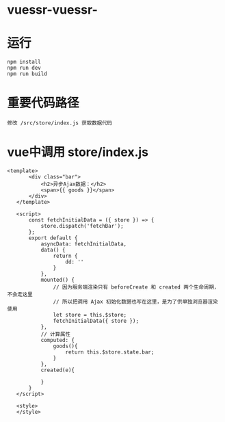 # vuessr-vuessr-

# 运行
    npm install
    npm run dev
    npm run build
# 重要代码路径
    修改 /src/store/index.js 获取数据代码
# vue中调用 store/index.js 
    <template>
           <div class="bar">
               <h2>异步Ajax数据：</h2>
               <span>{{ goods }}</span>
           </div>
       </template>
       
       <script>
           const fetchInitialData = ({ store }) => {
               store.dispatch('fetchBar');
           };
           export default {
               asyncData: fetchInitialData,
               data() {
                   return {
                       dd: ''
                   }
               },
               mounted() {
                   // 因为服务端渲染只有 beforeCreate 和 created 两个生命周期，不会走这里
                   // 所以把调用 Ajax 初始化数据也写在这里，是为了供单独浏览器渲染使用
                   let store = this.$store;
                   fetchInitialData({ store });
               },
               // 计算属性
               computed: {
                   goods(){
                       return this.$store.state.bar;
                   }
               },
               created(e){
       
               }
           }
       </script>
       
       <style>
       </style>